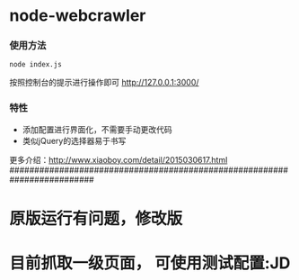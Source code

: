 ﻿# node-webcrawler

### 使用方法
```shell
node index.js
```
按照控制台的提示进行操作即可
http://127.0.0.1:3000/

### 特性
- 添加配置进行界面化，不需要手动更改代码
- 类似jQuery的选择器易于书写 

更多介绍：http://www.xiaoboy.com/detail/2015030617.html
#########################################################################

# 原版运行有问题，修改版
# 目前抓取一级页面， 可使用测试配置:JD